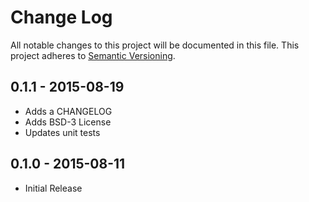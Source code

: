 # Change Log
All notable changes to this project will be documented in this file.
This project adheres to [Semantic Versioning](http://semver.org/).

## 0.1.1 - 2015-08-19
* Adds a CHANGELOG
* Adds BSD-3 License
* Updates unit tests

## 0.1.0 - 2015-08-11
* Initial Release
